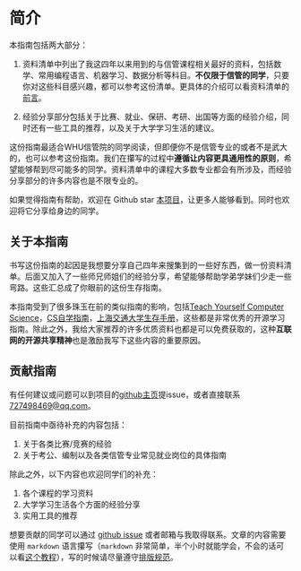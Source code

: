 # 简介

本指南包括两大部分：

1. 资料清单中列出了我这四年以来用到的与信管课程相关最好的资料，包括数学、常用编程语言、机器学习、数据分析等科目。**不仅限于信管的同学**，只要你对这些科目感兴趣，都可以参考这份清单。更具体的介绍可以看资料清单的[前言](/资料清单-前言)。

2. 经验分享部分包括关于比赛、就业、保研、考研、出国等方面的经验介绍，同时还有一些工具的推荐，以及关于大学学习生活的建议。

这份指南最适合WHU信管院的同学阅读，但即便你不是信管专业的或者不是武大的，也可以参考这份指南。我们在攥写的过程中**遵循让内容更具通用性的原则**，希望能够帮到尽可能多的同学。资料清单中的课程大多数专业都会有所涉及，而经验分享部分的许多内容也是不限专业的。

如果觉得指南有帮助，欢迎在 Github star [本项目](https://github.com/wzkMaster/WHU-SIM-Life-Saver)，让更多人能够看到。同时也欢迎将它分享给身边的同学。

## 关于本指南

书写这份指南的起因是我想要分享自己四年来搜集到的一些好东西，做一份资料清单。后面又加入了一些师兄师姐们的经验分享，希望能够帮助学弟学妹们少走一些弯路。这些汇总成了你眼前的这份生存指南。

本指南受到了很多珠玉在前的类似指南的影响，包括[Teach Yourself Computer Science](https://teachyourselfcs.com/)，[CS自学指南](https://csdiy.wiki/)，[上海交通大学生存手册](https://survivesjtu.gitbook.io/survivesjtumanual/)，这些都是非常优秀的开源学习指南。除此之外，我给大家推荐的许多优质资料也都是可以免费获取的，这种**互联网的开源共享精神**也是激励我写下这些内容的重要原因。

## 贡献指南

有任何建议或问题可以到项目的[github主页](https://github.com/wzkMaster/WHU-SIM-Life-Saver)提issue，或者直接联系 727498469@qq.com。

目前指南中亟待补充的内容包括：

1. 关于各类比赛/竞赛的经验
2. 关于考公、编制以及各类信管专业常见就业岗位的具体指南

除此之外，以下内容也欢迎同学们的补充：

1. 各个课程的学习资料
2. 大学学习生活各个方面的经验分享
3. 实用工具的推荐

想要贡献的同学可以通过 [github issue](https://github.com/wzkMaster/WHU-SIM-Life-Saver/issues) 或者邮箱与我取得联系。文章的内容需要使用 `markdown` 语言攥写（`markdown` 非常简单，半个小时就能学会，不会的话可以看[这个教程](https://www.runoob.com/markdown/md-tutorial.html)），写的时候请尽量遵守[排版规范](/markdown规范)。